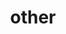 ---
layout: page
title: other
nav: true
nav_order: 6
dropdown: true
children: 
    - title: repositories
      permalink: /repositories/
    # - title: divider
    # - title: publications
    #   permalink: /publications/
    # - title: divider
    # - title: projects
    #   permalink: /projects/
---